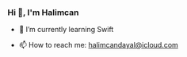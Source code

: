 ### Hi 👋, I'm Halimcan


- 🌱 I’m currently learning Swift

- 📫 How to reach me: halimcandayal@icloud.com

